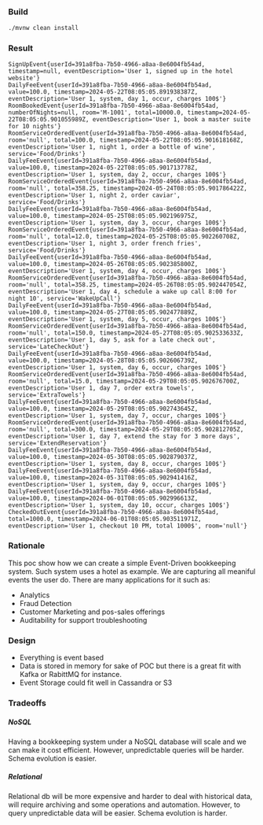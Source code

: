 ### Build 
```bash
./mvnw clean install 
```
### Result
```
SignUpEvent{userId=391a8fba-7b50-4966-a8aa-8e6004fb54ad, timestamp=null, eventDescription='User 1, signed up in the hotel website'}
DailyFeeEvent{userId=391a8fba-7b50-4966-a8aa-8e6004fb54ad, value=100.0, timestamp=2024-05-22T08:05:05.891938387Z, eventDescription='User 1, system, day 1, occur, charges 100$'}
RoomBookedEvent{userId=391a8fba-7b50-4966-a8aa-8e6004fb54ad, numberOfNights=null, room='M-1001', total=10000.0, timestamp=2024-05-22T08:05:05.901055989Z, eventDescription='User 1, book a master suite for 10 nights'}
RoomServiceOrderedEvent{userId=391a8fba-7b50-4966-a8aa-8e6004fb54ad, room='null', total=100.0, timestamp=2024-05-22T08:05:05.901618168Z, eventDescription='User 1, night 1, order a bottle of wine', service='Food/Drinks'}
DailyFeeEvent{userId=391a8fba-7b50-4966-a8aa-8e6004fb54ad, value=100.0, timestamp=2024-05-22T08:05:05.901713778Z, eventDescription='User 1, system, day 2, occur, charges 100$'}
RoomServiceOrderedEvent{userId=391a8fba-7b50-4966-a8aa-8e6004fb54ad, room='null', total=358.25, timestamp=2024-05-24T08:05:05.901786422Z, eventDescription='User 1, night 2, order caviar', service='Food/Drinks'}
DailyFeeEvent{userId=391a8fba-7b50-4966-a8aa-8e6004fb54ad, value=100.0, timestamp=2024-05-25T08:05:05.902196975Z, eventDescription='User 1, system, day 3, occur, charges 100$'}
RoomServiceOrderedEvent{userId=391a8fba-7b50-4966-a8aa-8e6004fb54ad, room='null', total=12.0, timestamp=2024-05-25T08:05:05.902260708Z, eventDescription='User 1, night 3, order french fries', service='Food/Drinks'}
DailyFeeEvent{userId=391a8fba-7b50-4966-a8aa-8e6004fb54ad, value=100.0, timestamp=2024-05-26T08:05:05.902385800Z, eventDescription='User 1, system, day 4, occur, charges 100$'}
RoomServiceOrderedEvent{userId=391a8fba-7b50-4966-a8aa-8e6004fb54ad, room='null', total=358.25, timestamp=2024-05-26T08:05:05.902447054Z, eventDescription='User 1, day 4, schedule a wake up call 8:00 for night 10', service='WakeUpCall'}
DailyFeeEvent{userId=391a8fba-7b50-4966-a8aa-8e6004fb54ad, value=100.0, timestamp=2024-05-27T08:05:05.902477889Z, eventDescription='User 1, system, day 5, occur, charges 100$'}
RoomServiceOrderedEvent{userId=391a8fba-7b50-4966-a8aa-8e6004fb54ad, room='null', total=150.0, timestamp=2024-05-27T08:05:05.902533633Z, eventDescription='User 1, day 5, ask for a late check out', service='LateCheckOut'}
DailyFeeEvent{userId=391a8fba-7b50-4966-a8aa-8e6004fb54ad, value=100.0, timestamp=2024-05-28T08:05:05.902606739Z, eventDescription='User 1, system, day 6, occur, charges 100$'}
RoomServiceOrderedEvent{userId=391a8fba-7b50-4966-a8aa-8e6004fb54ad, room='null', total=15.0, timestamp=2024-05-29T08:05:05.902676700Z, eventDescription='User 1, day 7, order extra towels', service='ExtraTowels'}
DailyFeeEvent{userId=391a8fba-7b50-4966-a8aa-8e6004fb54ad, value=100.0, timestamp=2024-05-29T08:05:05.902743645Z, eventDescription='User 1, system, day 7, occur, charges 100$'}
RoomServiceOrderedEvent{userId=391a8fba-7b50-4966-a8aa-8e6004fb54ad, room='null', total=300.0, timestamp=2024-05-29T08:05:05.902812705Z, eventDescription='User 1, day 7, extend the stay for 3 more days', service='ExtendReservation'}
DailyFeeEvent{userId=391a8fba-7b50-4966-a8aa-8e6004fb54ad, value=100.0, timestamp=2024-05-30T08:05:05.902879037Z, eventDescription='User 1, system, day 8, occur, charges 100$'}
DailyFeeEvent{userId=391a8fba-7b50-4966-a8aa-8e6004fb54ad, value=100.0, timestamp=2024-05-31T08:05:05.902941416Z, eventDescription='User 1, system, day 9, occur, charges 100$'}
DailyFeeEvent{userId=391a8fba-7b50-4966-a8aa-8e6004fb54ad, value=100.0, timestamp=2024-06-01T08:05:05.902996613Z, eventDescription='User 1, system, day 10, occur, charges 100$'}
CheckedOutEvent{userId=391a8fba-7b50-4966-a8aa-8e6004fb54ad, total=1000.0, timestamp=2024-06-01T08:05:05.903511971Z, eventDescription='User 1, checkout 10 PM, total 1000$', room='null'}
```

### Rationale

This poc show how we can create a simple Event-Driven bookkeeping system.
Such system uses a hotel as example. We are capturing all meaniful events the user do.
There are many applications for it such as:
* Analytics
* Fraud Detection
* Customer Marketing and pos-sales offerings
* Auditability for support troubleshooting

### Design

* Everything is event based
* Data is stored in memory for sake of POC but there is a great fit with Kafka or RabittMQ for instance.
* Event Storage could fit well in Cassandra or S3

### Tradeoffs

##### NoSQL

Having a bookkeeping system under a NoSQL database will scale and we can make it cost efficient.
However, unpredictable queries will be harder. Schema evolution is easier.

##### Relational

Relational db will be more expensive and harder to deal with historical data, will require archiving and some operations and automation.
However, to query unpredictable data will be easier. Schema evolution is harder.